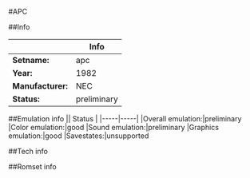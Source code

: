 #APC

##Info

||Info|
|-----|-----|
|**Setname:**|apc
|**Year:**|1982
|**Manufacturer:**|NEC
|**Status:**|preliminary

##Emulation info
|| Status |
|-----|-----|
|Overall emulation:|preliminary
|Color emulation:|good
|Sound emulation:|preliminary
|Graphics emulation:|good
|Savestates:|unsupported

##Tech info

##Romset info

<!--- START OF EDITED COMMENT DO NOT TOUCH TEXT ABOVE-->
